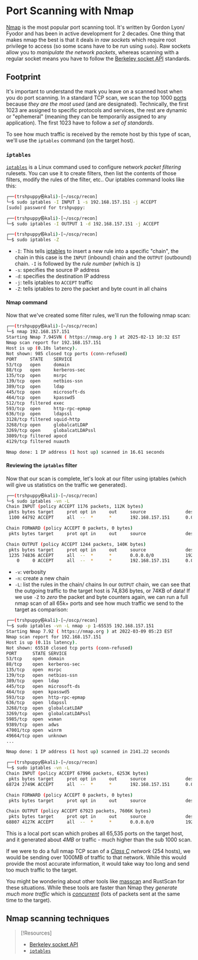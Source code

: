 
# Port Scanning with Nmap
[Nmap](../../CLI-tools/linux/remote/nmap.md) is the most popular port scanning tool. It's written by Gordon Lyon/ Fyodor and has been in active development for 2 decades. One thing that makes nmap the best is that it deals in *raw sockets* which require root privilege to access (so some scans have to be run using `sudo`). Raw sockets allow you to *manipulate the network packets*, whereas scanning with a regular socket means you have to follow the [Berkeley socket API](https://networkprogrammingnotes.blogspot.com/p/berkeley-sockets.html) standards.
## Footprint
It's important to understand the mark you leave on a scanned host when you do port scanning. In a standard TCP scan, we scan the top 1000 [ports](../../networking/routing/ports.md) because *they are the most used* (and are designated). Technically, the first 1023 are assigned to specific protocols and services, the rest are dynamic or "ephemeral" (meaning they can be temporarily assigned to any application). The first 1023 have to follow a *set of standards*.

To see how much traffic is received by the remote host by this type of scan, we'll use the `iptables` command (on the target host).
### `iptables` 
[`iptables`](https://netfilter.org/projects/iptables/index.html) is a Linux command used to configure network *packet filtering* rulesets. You can use it to create filters, then list the contents of those filters, modify the rules of the filter, etc.. Our iptables command looks like this:
```bash
┌──(trshpuppy㉿kali)-[~/oscp/recon]
└─$ sudo iptables -I INPUT 1 -s 192.168.157.151 -j ACCEPT
[sudo] password for trshpuppy:

┌──(trshpuppy㉿kali)-[~/oscp/recon]
└─$ sudo iptables -I OUTPUT 1 -d 192.168.157.151 -j ACCEPT

┌──(trshpuppy㉿kali)-[~/oscp/recon]
└─$ sudo iptables -Z
```
- `-I`: This tells [iptables](../../CLI-tools/linux/local/iptables.md) to insert a new rule into a specific "chain", the chain in this case is the `INPUT` (inbound) chain and the `OUTPUT` (outbound) chain. `-I` is followed by the *rule number* (which is `1`)
- `-s`: specifies the source IP address
- `-d`: specifies the destination IP address
- `-j`: tells iptables to `ACCEPT` traffic
- `-Z`: tells iptables to zero the packet and byte count in all chains 
#### Nmap command
Now that we've created some filter rules, we'll run the following nmap scan:
```bash
┌──(trshpuppy㉿kali)-[~/oscp/recon]
└─$ nmap 192.168.157.151
Starting Nmap 7.94SVN ( https://nmap.org ) at 2025-02-13 10:32 EST
Nmap scan report for 192.168.157.151
Host is up (0.10s latency).
Not shown: 985 closed tcp ports (conn-refused)
PORT     STATE    SERVICE
53/tcp   open     domain
88/tcp   open     kerberos-sec
135/tcp  open     msrpc
139/tcp  open     netbios-ssn
389/tcp  open     ldap
445/tcp  open     microsoft-ds
464/tcp  open     kpasswd5
512/tcp  filtered exec
593/tcp  open     http-rpc-epmap
636/tcp  open     ldapssl
3128/tcp filtered squid-http
3268/tcp open     globalcatLDAP
3269/tcp open     globalcatLDAPssl
3809/tcp filtered apocd
4129/tcp filtered nuauth

Nmap done: 1 IP address (1 host up) scanned in 16.61 seconds
```
#### Reviewing the `iptables` filter
Now that our scan is complete, let's look at our filter using iptables (which will give us statistics on the traffic we generated).
```bash
┌──(trshpuppy㉿kali)-[~/oscp/recon]
└─$ sudo iptables -vn -L
Chain INPUT (policy ACCEPT 1176 packets, 112K bytes)
 pkts bytes target     prot opt in     out     source               destination
 1100 44792 ACCEPT     all  --  *      *       192.168.157.151      0.0.0.0/0

Chain FORWARD (policy ACCEPT 0 packets, 0 bytes)
 pkts bytes target     prot opt in     out     source               destination

Chain OUTPUT (policy ACCEPT 1244 packets, 140K bytes)
 pkts bytes target     prot opt in     out     source               destination
 1235 74836 ACCEPT     all  --  *      *       0.0.0.0/0            192.168.157.151
    0     0 ACCEPT     all  --  *      *       192.168.157.151      0.0.0.0/0
```
- `-v`: verbosity
- `-n`:  create a new chain
- `-L`:  list the rules in the chain/ chains
In our `OUTPUT` chain, we can see that the outgoing traffic to the target host is 74,836 bytes, or 74KB of data! If we use `-Z` to *zero* the packet and byte counters again, we can run a full nmap scan of all 65k+ ports and see how much traffic we send to the target as comparison:
```bash
┌──(trshpuppy㉿kali)-[~/oscp/recon]
└─$ sudo iptables -vn -L nmap -p 1-65535 192.168.157.151
Starting Nmap 7.92 ( https://nmap.org ) at 2022-03-09 05:23 EST
Nmap scan report for 192.168.157.151
Host is up (0.11s latency).
Not shown: 65510 closed tcp ports (conn-refused)
PORT      STATE SERVICE
53/tcp    open  domain
88/tcp    open  kerberos-sec
135/tcp   open  msrpc
139/tcp   open  netbios-ssn
389/tcp   open  ldap
445/tcp   open  microsoft-ds
464/tcp   open  kpasswd5
593/tcp   open  http-rpc-epmap
636/tcp   open  ldapssl
3268/tcp  open  globalcatLDAP
3269/tcp  open  globalcatLDAPssl
5985/tcp  open  wsman
9389/tcp  open  adws
47001/tcp open  winrm
49664/tcp open  unknown
...

Nmap done: 1 IP address (1 host up) scanned in 2141.22 seconds

┌──(trshpuppy㉿kali)-[~/oscp/recon]
└─$ sudo iptables -vn -L
Chain INPUT (policy ACCEPT 67996 packets, 6253K bytes)
 pkts bytes target     prot opt in     out     source               destination
68724 2749K ACCEPT     all  --  *      *       192.168.157.151      0.0.0.0/0

Chain FORWARD (policy ACCEPT 0 packets, 0 bytes)
 pkts bytes target     prot opt in     out     source               destination

Chain OUTPUT (policy ACCEPT 67923 packets, 7606K bytes)
 pkts bytes target     prot opt in     out     source               destination
68807 4127K ACCEPT     all  --  *      *       0.0.0.0/0            192.168.157.151
```
This is a local port scan which probes all 65,535 ports on the target host, and it generated about *4MB* or traffic - much higher than the sub 1000 scan. 

If we were to do a full nmap TCP scan of a *[Class C](../../networking/routing/CIDR.md#Class%20C) network* (254 hosts), we would be sending over 1000MB of traffic to that network. While this would provide the most accurate information, it would take way too long and send too much traffic to the target.

You might be wondering about other tools like [masscan](../../cybersecurity/TTPs/recon/tools/scanning/masscan.md) and RustScan for these situations. While these tools are faster than Nmap they *generate much more traffic* which is *[concurrent](../../coding/concepts/coroutines.md#Concurrency)* (lots of packets sent at the same time to the target).
## Nmap scanning techniques


> [!Resources]
> - [Berkeley socket API](https://networkprogrammingnotes.blogspot.com/p/berkeley-sockets.html)
> - [`iptables`](https://netfilter.org/projects/iptables/index.html) 
